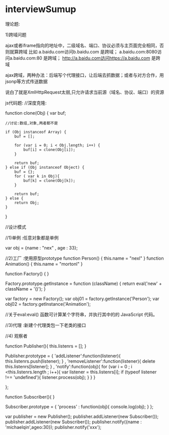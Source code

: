 # interviewSumup

理论题:

1)跨域问题

ajax或者iframe指向的地址中，二级域名、端口、协议必须与主页面完全相同，否则就算跨域
比如
a.baidu.com访问b.baidu.com  是跨域；
a.baidu.com:8080访问a.baidu.com:80 是跨域；
http://a.baidu.com访问https://a.baidu.com 是跨域


ajax跨域，两种办法：后端写个代理接口，让后端去抓数据；或者与对方合作，用jsonp等方式传送数据


说白了就是XmlHttpRequest太弱,只允许请求当前源（域名、协议、端口）的资源


js代码题:
//深度克隆:

function clone(Obj) {
    var buf;

    //讨论:数组,对象,两者都不是

    if (Obj instanceof Array) {
        buf = [];

        for (var i = 0; i < Obj.length; i++) {
            buf[i] = clone(Obj[i]);
        }

        return buf;
    } else if (Obj instanceof Object) {
        buf = {};
        for ( var k in Obj){
            buf[k] = clone(Obj[k]);
        }

        return buf;
    } else {
        return Obj;
    }
}


//设计模式

//1)单例 :任意对象都是单例

var obj = {name : "nex" , age : 33};

//2)工厂 :使用原型prototype
function Person() {
    this.name = "nexl"
}
function Animation() {
    this.name = "mortonl"
}

function Factory() {
}

Factory.prototype.getInstance = function (className) {
    return eval('new' + className + '()');
}

var factory = new Factory();
var obj01 = factory.getInstance('Person');
var obj02 = factory.getInstance('Animation');


//关于eval:eval() 函数可计算某个字符串，并执行其中的的 JavaScript 代码。


//3)代理 :新建个代理类包一下老类的接口



//4) 观察者

function Publisher(){
    this.listenrs = [];
}

Publisher.prototype = {
    'addListener':function(listener){
        this.listenrs.push(listener);
    }
,
    'removeListener':function(listener){
            delete this.listenrs[listener];
    }
    ,
    'notify':function(obj){
        for (var i = 0 ; i <this.listenrs.length ; i++){
            var listener = this.listenrs[i];
            if (typeof listener !== 'undefined'){
                listener.process(obj);
            }
        }
    }

};


function Subscriber(){
}

Subscriber.prototype = {
    'process' : function(obj){
        console.log(obj);
    }
};


var publisher = new Publisher();
publisher.addListener(new Subscriber());
publisher.addListener(new Subscriber());
publisher.notify({name : 'michaelqin',ageo:30});
publisher.notify('xxx');









